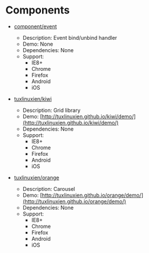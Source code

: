 Components
==========

- [component/event](https://github.com/component/event)
  * Description: Event bind/unbind handler
  * Demo: None
  * Dependencies: None
  * Support:
    * IE8+
    * Chrome
    * Firefox
    * Android
    * iOS

- [tuxlinuxien/kiwi](https://github.com/tuxlinuxien/kiwi)
  * Description: Grid library
  * Demo: [http://tuxlinuxien.github.io/kiwi/demo/](http://tuxlinuxien.github.io/kiwi/demo/)
  * Dependencies: None
  * Support:
    * IE8+
    * Chrome
    * Firefox
    * Android
    * iOS


- [tuxlinuxien/orange](https://github.com/tuxlinuxien/orange)
  * Description: Carousel
  * Demo: [http://tuxlinuxien.github.io/orange/demo/](http://tuxlinuxien.github.io/orange/demo/)
  * Dependencies: None
  * Support:
    * IE8+
    * Chrome
    * Firefox
    * Android
    * iOS
